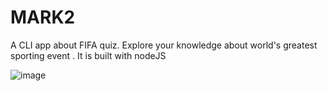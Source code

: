 # MARK2
A CLI app about FIFA quiz. Explore your knowledge about world's greatest sporting event . It is built with nodeJS

![image](https://user-images.githubusercontent.com/90324515/191090297-960f21ff-543b-4bc3-a0da-5a24f84f4b5c.png)

